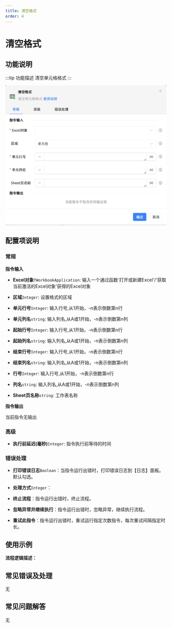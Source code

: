 ```yaml
---
title: 清空格式
order: 4
---
```


# 清空格式

## 功能说明

:::tip 功能描述
清空单元格格式
:::

![清空格式](../../../../assets/清空格式_command.png)

## 配置项说明

### 常规

**指令输入**

- **Excel对象**`TWorkbookApplication`: 输入一个通过函数'打开或新建Excel'/'获取当前激活的Excel对象'获得的Excel对象

- **区域**`Integer`: 设置格式的区域

- **单元行号**`Integer`: 输入行号,从1开始，-n表示倒数第n行

- **单元列名**`string`: 输入列名,从A或1开始，-n表示倒数第n列

- **起始行号**`Integer`: 输入行号,从1开始，-n表示倒数第n行

- **起始列名**`string`: 输入列名,从A或1开始，-n表示倒数第n列

- **结束行号**`Integer`: 输入行号,从1开始，-n表示倒数第n行

- **结束列名**`string`: 输入列名,从A或1开始，-n表示倒数第n列

- **行号**`Integer`: 输入行号,从1开始，-n表示倒数第n行

- **列名**`string`: 输入列名,从A或1开始，-n表示倒数第n列

- **Sheet页名称**`string`: 工作表名称


**指令输出**

当前指令无输出

### 高级

- **执行前延迟(毫秒)**`Integer`: 指令执行前等待的时间

### 错误处理

- **打印错误日志**`Boolean`：当指令运行出错时，打印错误日志到【日志】面板。默认勾选。

- **处理方式**`Integer`：

 - **终止流程**：指令运行出错时，终止流程。

 - **忽略异常并继续执行**：指令运行出错时，忽略异常，继续执行流程。

 - **重试此指令**：指令运行出错时，重试运行指定次数指令，每次重试间隔指定时长。

## 使用示例

**流程逻辑描述：** 

## 常见错误及处理

无

## 常见问题解答

无


